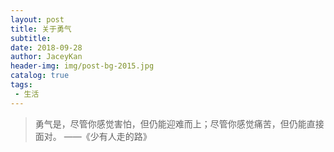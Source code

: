 ```yaml
---
layout: post
title: 关于勇气
subtitle: 
date: 2018-09-28
author: JaceyKan
header-img: img/post-bg-2015.jpg
catalog: true
tags: 
 - 生活
---
```


> 勇气是，尽管你感觉害怕，但仍能迎难而上；尽管你感觉痛苦，但仍能直接面对。
> ——《少有人走的路》
